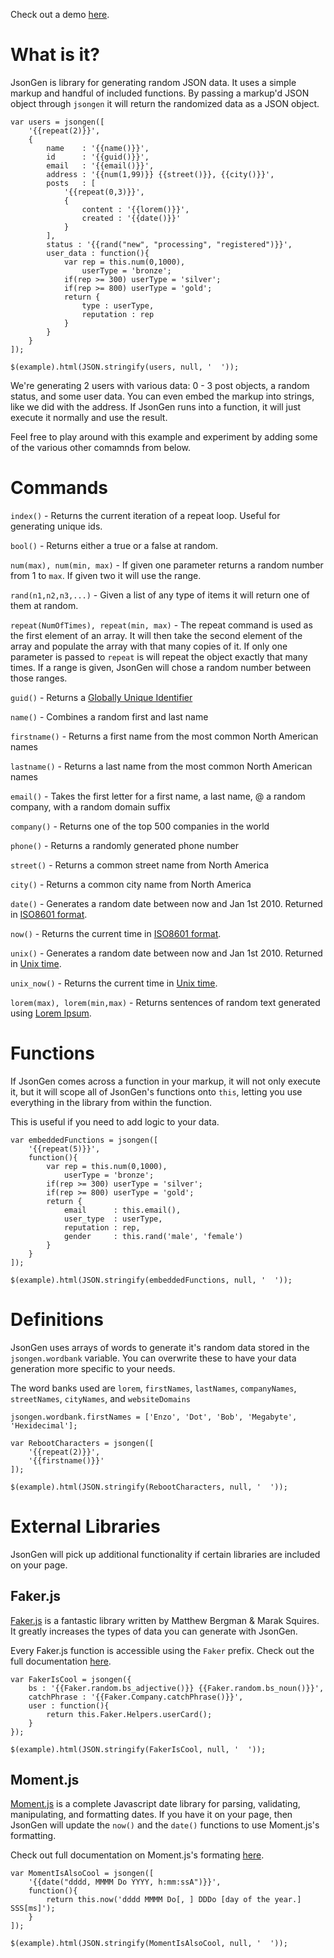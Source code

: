 Check out a demo [here](http://stolksdorf.github.io/JsonGen).

# What is it?
JsonGen is library for generating random JSON data. It uses a simple markup and handful of included functions. By passing a markup'd JSON object through `jsongen` it will return the randomized data as a JSON object.

	var users = jsongen([
		'{{repeat(2)}}',
		{
			name    : '{{name()}}',
			id      : '{{guid()}}',
			email   : '{{email()}}',
			address : '{{num(1,99)}} {{street()}}, {{city()}}',
			posts   : [
				'{{repeat(0,3)}}',
				{
					content : '{{lorem()}}',
					created : '{{date()}}'
				}
			],
			status : '{{rand("new", "processing", "registered")}}',
			user_data : function(){
				var rep = this.num(0,1000),
					userType = 'bronze';
				if(rep >= 300) userType = 'silver';
				if(rep >= 800) userType = 'gold';
				return {
					type : userType,
					reputation : rep
				}
			}
		}
	]);

	$(example).html(JSON.stringify(users, null, '  '));

We're generating 2 users with various data: 0 - 3 post objects, a random status, and some user data. You can even embed the markup into strings, like we did with the address. If JsonGen runs into a function, it will just execute it normally and use the result.

Feel free to play around with this example and experiment by adding some of the various other comamnds from below.




# Commands
`index()`    - Returns the current iteration of a repeat loop. Useful for generating unique ids.

`bool()`      - Returns either a true or a false at random.

`num(max), num(min, max)` - If given one parameter returns a random number from 1 to `max`. If given two it will use the range.

`rand(n1,n2,n3,...)` - Given a list of any type of items it will return one of them at random.

`repeat(NumOfTimes), repeat(min, max)` - The repeat command is used as the first element of an array. It will then take the second element of the array and populate the array with that many copies of it. If only one parameter is passed to `repeat` is will repeat the object exactly that many times. If a range is given, JsonGen will chose a random number between those ranges.

`guid()`     - Returns a [Globally Unique Identifier](http://en.wikipedia.org/wiki/Globally_unique_identifier)

`name()`      - Combines a random first and last name

`firstname()` - Returns a first name from the most common North American names

`lastname()`  - Returns a last name from the most common North American names

`email()`     - Takes the first letter for a first name, a last name, @ a random company, with a random domain suffix

`company()`   - Returns one of the top 500 companies in the world

`phone()`     - Returns a randomly generated phone number

`street()`    - Returns a common street name from North America

`city()`      - Returns a common city name from North America

`date()`      - Generates a random date between now and Jan 1st 2010. Returned in [ISO8601 format](http://en.wikipedia.org/wiki/ISO_8601).

`now()`       - Returns the current time in [ISO8601 format](http://en.wikipedia.org/wiki/ISO_8601).

`unix()`      - Generates a random date between now and Jan 1st 2010. Returned in [Unix time](http://en.wikipedia.org/wiki/Unix_timestamp).

`unix_now()`  - Returns the current time in [Unix time](http://en.wikipedia.org/wiki/Unix_timestamp).

`lorem(max), lorem(min,max)` - Returns sentences of random text generated using [Lorem Ipsum](http://en.wikipedia.org/wiki/Lorem_ipsum).





# Functions
If JsonGen comes across a function in your markup, it will not only execute it, but it will scope all of JsonGen's functions onto `this`, letting you use everything in the library from within the function.

This is useful if you need to add logic to your data.

	var embeddedFunctions = jsongen([
		'{{repeat(5)}}',
		function(){
			var rep = this.num(0,1000),
				userType = 'bronze';
			if(rep >= 300) userType = 'silver';
			if(rep >= 800) userType = 'gold';
			return {
				email      : this.email(),
				user_type  : userType,
				reputation : rep,
				gender     : this.rand('male', 'female')
			}
		}
	]);

	$(example).html(JSON.stringify(embeddedFunctions, null, '  '));





# Definitions
JsonGen uses arrays of words to generate it's random data stored in the `jsongen.wordbank` variable. You can overwrite these to have your data generation more specific to your needs.

The word banks used are `lorem`, `firstNames`, `lastNames`, `companyNames`, `streetNames`, `cityNames`, and `websiteDomains`

	jsongen.wordbank.firstNames = ['Enzo', 'Dot', 'Bob', 'Megabyte', 'Hexidecimal'];

	var RebootCharacters = jsongen([
		'{{repeat(2)}}',
		'{{firstname()}}'
	]);

	$(example).html(JSON.stringify(RebootCharacters, null, '  '));





# External Libraries
JsonGen will pick up additional functionality if certain libraries are included on your page.

## Faker.js

[Faker.js](https://github.com/marak/Faker.js/) is a fantastic library written by Matthew Bergman & Marak Squires. It greatly increases the types of data you can generate with JsonGen.

Every Faker.js function is accessible using the `Faker` prefix. Check out the full documentation [here](https://github.com/marak/Faker.js/#api).

	var FakerIsCool = jsongen({
		bs : '{{Faker.random.bs_adjective()}} {{Faker.random.bs_noun()}}',
		catchPhrase : '{{Faker.Company.catchPhrase()}}',
		user : function(){
			return this.Faker.Helpers.userCard();
		}
	});

	$(example).html(JSON.stringify(FakerIsCool, null, '  '));

## Moment.js

[Moment.js](http://momentjs.com/) is a complete Javascript date library for parsing, validating, manipulating, and formatting dates. If you have it on your page, then JsonGen will update the `now()` and the `date()` functions to use Moment.js's formatting.

Check out full documentation on Moment.js's formating [here](http://momentjs.com/docs/#/displaying/format/).

	var MomentIsAlsoCool = jsongen([
		'{{date("dddd, MMMM Do YYYY, h:mm:ssA")}}',
		function(){
			return this.now('dddd MMMM Do[, ] DDDo [day of the year.] SSS[ms]');
		}
	]);

	$(example).html(JSON.stringify(MomentIsAlsoCool, null, '  '));

